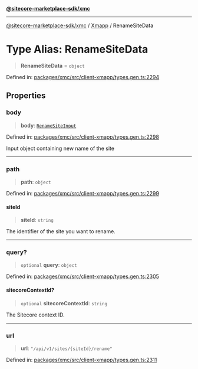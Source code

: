 [**@sitecore-marketplace-sdk/xmc**](../../../../README.md)

***

[@sitecore-marketplace-sdk/xmc](../../../../README.md) / [Xmapp](../README.md) / RenameSiteData

# Type Alias: RenameSiteData

> **RenameSiteData** = `object`

Defined in: [packages/xmc/src/client-xmapp/types.gen.ts:2294](https://github.com/Sitecore/marketplace-sdk/blob/e3ec55ede335ad59ac5875d32f0d68c50e7bc899/packages/xmc/src/client-xmapp/types.gen.ts#L2294)

## Properties

### body

> **body**: [`RenameSiteInput`](RenameSiteInput.md)

Defined in: [packages/xmc/src/client-xmapp/types.gen.ts:2298](https://github.com/Sitecore/marketplace-sdk/blob/e3ec55ede335ad59ac5875d32f0d68c50e7bc899/packages/xmc/src/client-xmapp/types.gen.ts#L2298)

Input object containing new name of the site

***

### path

> **path**: `object`

Defined in: [packages/xmc/src/client-xmapp/types.gen.ts:2299](https://github.com/Sitecore/marketplace-sdk/blob/e3ec55ede335ad59ac5875d32f0d68c50e7bc899/packages/xmc/src/client-xmapp/types.gen.ts#L2299)

#### siteId

> **siteId**: `string`

The identifier of the site you want to rename.

***

### query?

> `optional` **query**: `object`

Defined in: [packages/xmc/src/client-xmapp/types.gen.ts:2305](https://github.com/Sitecore/marketplace-sdk/blob/e3ec55ede335ad59ac5875d32f0d68c50e7bc899/packages/xmc/src/client-xmapp/types.gen.ts#L2305)

#### sitecoreContextId?

> `optional` **sitecoreContextId**: `string`

The Sitecore context ID.

***

### url

> **url**: `"/api/v1/sites/{siteId}/rename"`

Defined in: [packages/xmc/src/client-xmapp/types.gen.ts:2311](https://github.com/Sitecore/marketplace-sdk/blob/e3ec55ede335ad59ac5875d32f0d68c50e7bc899/packages/xmc/src/client-xmapp/types.gen.ts#L2311)
